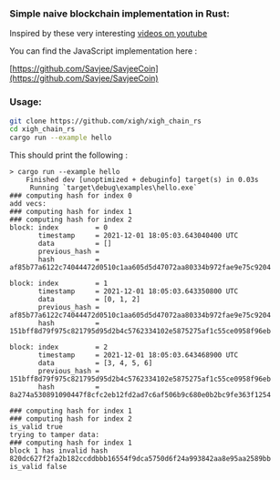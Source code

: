 ### Simple naive blockchain implementation in Rust:

Inspired by these very interesting [videos on youtube](https://www.youtube.com/watch?v=zVqczFZr124)

You can find the JavaScript implementation here :

[https://github.com/Savjee/SavjeeCoin](https://github.com/Savjee/SavjeeCoin)

### Usage:

```bash
git clone https://github.com/xigh/xigh_chain_rs
cd xigh_chain_rs
cargo run --example hello
```

This should print the following :

```text
> cargo run --example hello
    Finished dev [unoptimized + debuginfo] target(s) in 0.03s
     Running `target\debug\examples\hello.exe`
### computing hash for index 0
add vecs:
### computing hash for index 1
### computing hash for index 2
block: index         = 0
       timestamp     = 2021-12-01 18:05:03.643040400 UTC
       data          = []
       previous_hash =
       hash          = af85b77a6122c74044472d0510c1aa605d5d47072aa80334b972fae9e75c9204

block: index         = 1
       timestamp     = 2021-12-01 18:05:03.643350800 UTC
       data          = [0, 1, 2]
       previous_hash = af85b77a6122c74044472d0510c1aa605d5d47072aa80334b972fae9e75c9204
       hash          = 151bff8d79f975c821795d95d2b4c5762334102e5875275af1c55ce0958f96eb

block: index         = 2
       timestamp     = 2021-12-01 18:05:03.643468900 UTC
       data          = [3, 4, 5, 6]
       previous_hash = 151bff8d79f975c821795d95d2b4c5762334102e5875275af1c55ce0958f96eb
       hash          = 8a274a530891090447f8cfc2eb12fd2ad7c6af506b9c680e0b2bc9fe363f1254

### computing hash for index 1
### computing hash for index 2
is_valid true
trying to tamper data:
### computing hash for index 1
block 1 has invalid hash 820dc627f2fa2b182ccddbbb16554f9dca5750d6f24a993842aa8e95aa2589bb
is_valid false
```
